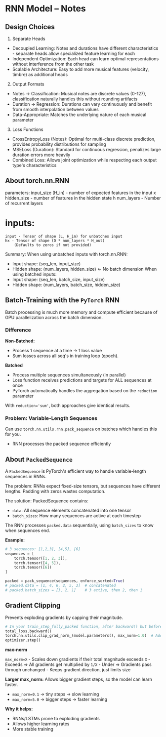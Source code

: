 # RNN Model – Notes

## Design Choices

1. Separate Heads

- Decoupled Learning: Notes and durations have different characteristics - separate heads allow specialized feature learning for each
- Independent Optimization: Each head can learn optimal representations without interference from the other task
- Scalable Architecture: Easy to add more musical features (velocity, timbre) as additional heads

2. Output Formats

- Notes → Classification: Musical notes are discrete values (0-127), classification naturally handles this without rounding artifacts
- Duration → Regression: Durations can vary continuously and benefit from smooth interpolation between values
- Data-Appropriate: Matches the underlying nature of each musical parameter

3. Loss Functions

- CrossEntropyLoss (Notes): Optimal for multi-class discrete prediction, provides probability distributions for sampling
- MSELoss (Duration): Standard for continuous regression, penalizes large duration errors more heavily
- Combined Loss: Allows joint optimization while respecting each output type's characteristics

## About torch.nn.RNN

parameters:
	input_size (H_in) - number of expected features in the input x
 	hidden_size - number of features in the hidden state h
	num_layers - Number of recurrent layers

# inputs:
	input - Tensor of shape (L, H_in) for unbatches input
	hx - Tensor of shape (D * num_layers * H_out)
		(Defaults to zeros if not provided)

Summary:
When using unbatched inputs with torch.nn.RNN:
- Input shape: (seq_len, input_size)
- Hidden shape: (num_layers, hidden_size) ← No batch dimension
When using batched inputs:
- Input shape: (seq_len, batch_size, input_size)
- Hidden shape: (num_layers, batch_size, hidden_size)


## Batch-Training with the `PyTorch` RNN

Batch processing is much more memory and compute efficient because of GPU parallelization across the batch dimension.

### Difference

**Non-Batched:**

- Process 1 sequence at a time -> 1 loss value
- Sum losses across all seq's in training loop (epoch).

**Batched**

- Process multiple sequences simultaneously (in parallel)
- Loss function receives predictions and targets for ALL sequences at once
- PyTorch automatically handles the aggregation based on the `reduction` parameter

With `reduction='sum'`, both approaches give identical results.


### Problem: Variable-Length Sequences

Can use `torch.nn.utils.rnn.pack_sequence` on batches which handles this for you.

- RNN processes the packed sequence efficiently


## About `PackedSequence`

A `PackedSequence` is PyTorch's efficient way to handle variable-length sequences in RNNs.

The problem: RNNs expect fixed-size tensors, but sequences have different lengths. Padding with zeros wastes computation.

The solution: PackedSequence contains:

- `data`: All sequence elements concatenated into one tensor
- `batch_sizes`: How many sequences are active at each timestep

The RNN processes `packed.data` sequentially, using `batch_sizes` to know when sequences end.

**Example:**

```python
# 3 sequences: [1,2,3], [4,5], [6]
sequences = [
    torch.tensor([1, 2, 3]),
    torch.tensor([4, 5]),
    torch.tensor([6])
]

packed = pack_sequence(sequences, enforce_sorted=True)
# packed.data = [1, 4, 6, 2, 5, 3]  # concatenated
# packed.batch_sizes = [3, 2, 1]    # 3 active, then 2, then 1
```

## Gradient Clipping

Prevents exploding gradients by capping their magnitude.

```python
# In your train_step_fully_packed function, after backward() but before step():
total_loss.backward()
torch.nn.utils.clip_grad_norm_(model.parameters(), max_norm=1.0)  # Add this line
optimizer.step()
```

**max-norm**

`max_norm=X`
	- Scales down gradients if their total magnitude exceeds `X`
		- Exceeds => All gradients get multiplied by `1/X`
		- Under => Gradients pass through unchanged
	- Keeps gradient direction, just limits size

**Larger max_norm:** Allows bigger gradient steps, so the model can learn faster.

- `max_norm=0.1` → tiny steps → slow learning
- `max_norm=5.0` → bigger steps → faster learning


**Why it helps:**

- RNNs/LSTMs prone to exploding gradients
- Allows higher learning rates
- More stable training
